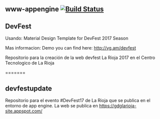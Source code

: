 ## www-appengine [![Build Status](https://travis-ci.org/GDGLaRioja/www-gdglarioja-site.appspot.com.svg?branch=master)](https://travis-ci.org/GDGLaRioja/www-gdglarioja-site.appspot.com)

## DevFest

Usando:
Material Design Template for DevFest 2017 Season

Mas informacion:
Demo you can find here: http://vg.am/devfest

Repositorio para la creación de la web devfest La Rioja 2017 en el Centro Tecnologico de La Rioja

=======
## devfestupdate
Repositorio para el evento #DevFest17 de La Rioja que se publica en el entorno de  app engine.
La web se publica en https://gdglarioja-site.appspot.com/
